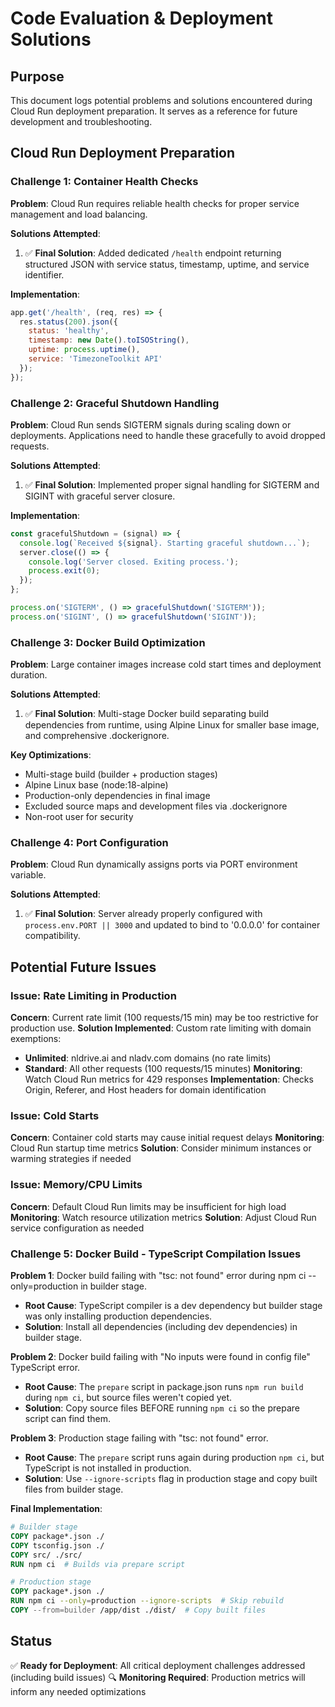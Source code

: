 # Code Evaluation & Deployment Solutions

## Purpose
This document logs potential problems and solutions encountered during Cloud Run deployment preparation. It serves as a reference for future development and troubleshooting.

## Cloud Run Deployment Preparation

### Challenge 1: Container Health Checks
**Problem**: Cloud Run requires reliable health checks for proper service management and load balancing.

**Solutions Attempted**: 
1. ✅ **Final Solution**: Added dedicated `/health` endpoint returning structured JSON with service status, timestamp, uptime, and service identifier.

**Implementation**:
```javascript
app.get('/health', (req, res) => {
  res.status(200).json({ 
    status: 'healthy',
    timestamp: new Date().toISOString(),
    uptime: process.uptime(),
    service: 'TimezoneToolkit API'
  });
});
```

### Challenge 2: Graceful Shutdown Handling
**Problem**: Cloud Run sends SIGTERM signals during scaling down or deployments. Applications need to handle these gracefully to avoid dropped requests.

**Solutions Attempted**:
1. ✅ **Final Solution**: Implemented proper signal handling for SIGTERM and SIGINT with graceful server closure.

**Implementation**:
```javascript
const gracefulShutdown = (signal) => {
  console.log(`Received ${signal}. Starting graceful shutdown...`);
  server.close(() => {
    console.log('Server closed. Exiting process.');
    process.exit(0);
  });
};

process.on('SIGTERM', () => gracefulShutdown('SIGTERM'));
process.on('SIGINT', () => gracefulShutdown('SIGINT'));
```

### Challenge 3: Docker Build Optimization
**Problem**: Large container images increase cold start times and deployment duration.

**Solutions Attempted**:
1. ✅ **Final Solution**: Multi-stage Docker build separating build dependencies from runtime, using Alpine Linux for smaller base image, and comprehensive .dockerignore.

**Key Optimizations**:
- Multi-stage build (builder + production stages)
- Alpine Linux base (node:18-alpine)
- Production-only dependencies in final image
- Excluded source maps and development files via .dockerignore
- Non-root user for security

### Challenge 4: Port Configuration
**Problem**: Cloud Run dynamically assigns ports via PORT environment variable.

**Solutions Attempted**:
1. ✅ **Final Solution**: Server already properly configured with `process.env.PORT || 3000` and updated to bind to '0.0.0.0' for container compatibility.

## Potential Future Issues

### Issue: Rate Limiting in Production
**Concern**: Current rate limit (100 requests/15 min) may be too restrictive for production use.
**Solution Implemented**: Custom rate limiting with domain exemptions:
- **Unlimited**: nldrive.ai and nladv.com domains (no rate limits)
- **Standard**: All other requests (100 requests/15 minutes)
**Monitoring**: Watch Cloud Run metrics for 429 responses
**Implementation**: Checks Origin, Referer, and Host headers for domain identification

### Issue: Cold Starts
**Concern**: Container cold starts may cause initial request delays
**Monitoring**: Cloud Run startup time metrics
**Solution**: Consider minimum instances or warming strategies if needed

### Issue: Memory/CPU Limits
**Concern**: Default Cloud Run limits may be insufficient for high load
**Monitoring**: Watch resource utilization metrics
**Solution**: Adjust Cloud Run service configuration as needed

### Challenge 5: Docker Build - TypeScript Compilation Issues
**Problem 1**: Docker build failing with "tsc: not found" error during npm ci --only=production in builder stage.
- **Root Cause**: TypeScript compiler is a dev dependency but builder stage was only installing production dependencies.
- **Solution**: Install all dependencies (including dev dependencies) in builder stage.

**Problem 2**: Docker build failing with "No inputs were found in config file" TypeScript error.
- **Root Cause**: The `prepare` script in package.json runs `npm run build` during `npm ci`, but source files weren't copied yet.
- **Solution**: Copy source files BEFORE running `npm ci` so the prepare script can find them.

**Problem 3**: Production stage failing with "tsc: not found" error.
- **Root Cause**: The `prepare` script runs again during production `npm ci`, but TypeScript is not installed in production.
- **Solution**: Use `--ignore-scripts` flag in production stage and copy built files from builder stage.

**Final Implementation**:
```dockerfile
# Builder stage
COPY package*.json ./
COPY tsconfig.json ./
COPY src/ ./src/
RUN npm ci  # Builds via prepare script

# Production stage  
COPY package*.json ./
RUN npm ci --only=production --ignore-scripts  # Skip rebuild
COPY --from=builder /app/dist ./dist/  # Copy built files
```

## Status
✅ **Ready for Deployment**: All critical deployment challenges addressed (including build issues)
🔍 **Monitoring Required**: Production metrics will inform any needed optimizations 